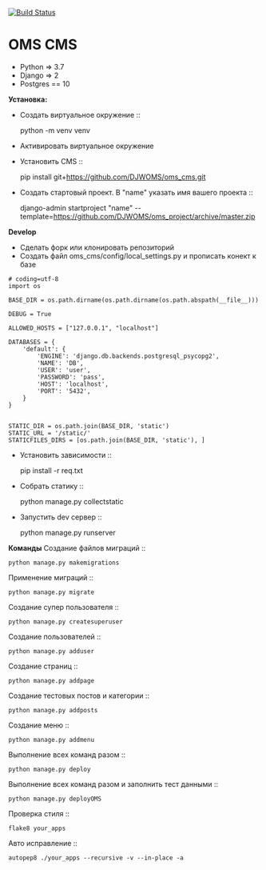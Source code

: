 [![Build Status](https://travis-ci.org/DJWOMS/WomsTeam.svg?branch=master)](https://travis-ci.org/DJWOMS/WomsTeam)

# OMS CMS
 
- Python => 3.7
- Django => 2
- Postgres == 10

**Установка:**
- Создать виртуальное окружение ::


    python -m venv venv
    
- Активировать виртуальное окружение
- Установить CMS ::


    pip install git+https://github.com/DJWOMS/oms_cms.git
    
- Создать стартовый проект. В "name" указать имя вашего проекта ::


    django-admin startproject "name" --template=https://github.com/DJWOMS/oms_project/archive/master.zip

**Develop**
- Сделать форк или клонировать репозиторий
- Создать файл oms_cms/config/local_settings.py и прописать конект к базе
````
# coding=utf-8
import os

BASE_DIR = os.path.dirname(os.path.dirname(os.path.abspath(__file__)))

DEBUG = True

ALLOWED_HOSTS = ["127.0.0.1", "localhost"]

DATABASES = {
    'default': {
        'ENGINE': 'django.db.backends.postgresql_psycopg2',
        'NAME': 'DB',
        'USER': 'user',
        'PASSWORD': 'pass',
        'HOST': 'localhost',
        'PORT': '5432',
    }
}


STATIC_DIR = os.path.join(BASE_DIR, 'static')
STATIC_URL = '/static/'
STATICFILES_DIRS = [os.path.join(BASE_DIR, 'static'), ]
````
- Установить зависимости ::


    pip install -r req.txt
    
- Собрать статику ::


    python manage.py collectstatic
    
- Запустить dev сервер ::


    python manage.py runserver

**Команды**
Создание файлов миграций ::

    python manage.py makemigrations
    
Применение миграций ::

    python manage.py migrate

Создание супер пользователя ::

    python manage.py createsuperuser

Создание пользователей ::

    python manage.py adduser

Создание страниц ::

    python manage.py addpage

Создание тестовых постов и категории ::

    python manage.py addposts

Создание меню ::

    python manage.py addmenu

Выполнение всех команд разом ::

    python manage.py deploy

Выполнение всех команд разом и заполнить тест данными ::

    python manage.py deployOMS
    
Проверка стиля ::

    flake8 your_apps

Авто исправление ::

    autopep8 ./your_apps --recursive -v --in-place -a




